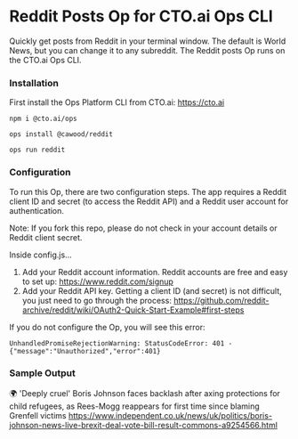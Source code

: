 # Reddit Posts Op for CTO.ai Ops CLI

Quickly get posts from Reddit in your terminal window. The default is World News, but you can change it to any subreddit. The Reddit posts Op runs on the CTO.ai Ops CLI.

### Installation

<a name="installation"></a>

First install the Ops Platform CLI from CTO.ai: https://cto.ai

```shell
npm i @cto.ai/ops
```
```shell
ops install @cawood/reddit
```
```shell
ops run reddit
```

### Configuration

To run this Op, there are two configuration steps. The app requires a Reddit client ID and secret (to access the Reddit API) and a Reddit user account for authentication.

Note: If you fork this repo, please do not check in your account details or Reddit client secret.

Inside config.js...

1. Add your Reddit account information. Reddit accounts are free and easy to set up: https://www.reddit.com/signup
2. Add your Reddit API key. Getting a client ID (and secret) is not difficult, you just need to go through the process: https://github.com/reddit-archive/reddit/wiki/OAuth2-Quick-Start-Example#first-steps

If you do not configure the Op, you will see this error:

 ```UnhandledPromiseRejectionWarning: StatusCodeError: 401 - {"message":"Unauthorized","error":401}```

### Sample Output

🌍 'Deeply cruel' Boris Johnson faces backlash after axing protections for child refugees, as Rees-Mogg reappears for first time since blaming Grenfell victims https://www.independent.co.uk/news/uk/politics/boris-johnson-news-live-brexit-deal-vote-bill-result-commons-a9254566.html
